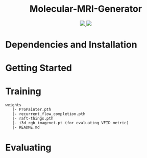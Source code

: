 <div align="center">
<h1>Molecular-MRI-Generator</h1>
<div>
    <h4 align="center">
        <a href="https://arxiv.org/abs/2305.19413" target='_blank'>
        <img src="https://img.shields.io/badge/arXiv-2305.19413-b31b1b.svg">
        </a>
        <img src="https://api.infinitescript.com/badgen/count?name=sczhou/ProPainter">
    </h4>
</div>
</div>

# Dependencies and Installation


# Getting Started


# Training
```
weights
   |- ProPainter.pth
   |- recurrent_flow_completion.pth
   |- raft-things.pth
   |- i3d_rgb_imagenet.pt (for evaluating VFID metric)
   |- README.md
```

# Evaluating
